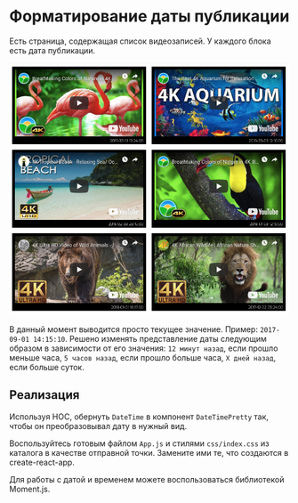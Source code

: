 Форматирование даты публикации
===

Есть страница, содержащая список видеозаписей.
У каждого блока есть дата публикации.

![Relative Time](./assets/time.png)

В данный момент выводится просто текущее значение. Пример: `2017-09-01 14:15:10`.
Решено изменять представление даты следующим образом в зависимости от его значения:
`12 минут назад`, если прошло меньше часа, `5 часов назад`, если прошло больше часа, `X дней назад`, если больше суток.

## Реализация

Используя HOC, обернуть `DateTime` в компонент `DateTimePretty` так, чтобы он преобразовывал дату в нужный вид.

Воспользуйтесь готовым файлом `App.js` и стилями `css/index.css` из каталога в качестве отправной точки. Замените ими те, что создаются в create-react-app.

Для работы с датой и временем можете воспользоваться библиотекой Moment.js.